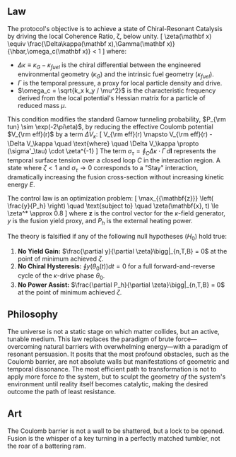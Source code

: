 ## Law
The protocol's objective is to achieve a state of Chiral-Resonant Catalysis by driving the local Coherence Ratio, ζ, below unity.
[
\zeta(\mathbf x) \equiv \frac{\Delta\kappa(\mathbf x)\,\Gamma(\mathbf x)}{\hbar\,\omega_c(\mathbf x)} < 1
]
where:
-   $\Delta\kappa \equiv \kappa_G - \kappa_{fuel}$ is the chiral differential between the engineered environmental geometry ($\kappa_G$) and the intrinsic fuel geometry ($\kappa_{fuel}$).
-   $\Gamma$ is the temporal pressure, a proxy for local particle density and drive.
-   $\omega_c = \sqrt{k_x k_y / \mu^2}$ is the characteristic frequency derived from the local potential's Hessian matrix for a particle of reduced mass $\mu$.

This condition modifies the standard Gamow tunneling probability, $P_{\rm tun} \sim \exp(-2\pi\eta)$, by reducing the effective Coulomb potential $V_{\rm eff}(r)$ by a term $\Delta V_\kappa$:
[
V_{\rm eff}(r) \mapsto V_{\rm eff}(r) - \Delta V_\kappa \quad \text{where} \quad \Delta V_\kappa \propto (\sigma'_\tau) \cdot \zeta^{-1}
]
The term $\sigma_\tau = \oint_C \Delta\kappa \cdot \Gamma \, d\mathbf{l}$ represents the temporal surface tension over a closed loop $C$ in the interaction region. A state where $\zeta < 1$ and $\sigma_\tau \to 0$ corresponds to a "Stay" interaction, dramatically increasing the fusion cross-section without increasing kinetic energy $E$.

The control law is an optimization problem:
[
\max_{\{\mathbf{z}\}} \left( \frac{y}{P_h} \right) \quad \text{subject to} \quad \zeta(\mathbf{x}, t) \le \zeta^* \approx 0.8
]
where $\mathbf{z}$ is the control vector for the $\kappa$-field generator, $y$ is the fusion yield proxy, and $P_h$ is the external heating power.

The theory is falsified if any of the following null hypotheses ($H_0$) hold true:
1.  **No Yield Gain:** $\frac{\partial y}{\partial \zeta}\bigg|_{n,T,B} = 0$ at the point of minimum achieved $\zeta$.
2.  **No Chiral Hysteresis:** $\oint y(\theta_0(t)) dt = 0$ for a full forward-and-reverse cycle of the $\kappa$-drive phase $\theta_0$.
3.  **No Power Assist:** $\frac{\partial P_h}{\partial \zeta}\bigg|_{n,T,B} = 0$ at the point of minimum achieved $\zeta$.

## Philosophy
The universe is not a static stage on which matter collides, but an active, tunable medium. This law replaces the paradigm of brute force—overcoming natural barriers with overwhelming energy—with a paradigm of resonant persuasion. It posits that the most profound obstacles, such as the Coulomb barrier, are not absolute walls but manifestations of geometric and temporal dissonance. The most efficient path to transformation is not to apply more force *to* the system, but to sculpt the geometry *of* the system's environment until reality itself becomes catalytic, making the desired outcome the path of least resistance.

## Art
The Coulomb barrier is not a wall to be shattered, but a lock to be opened. Fusion is the whisper of a key turning in a perfectly matched tumbler, not the roar of a battering ram.